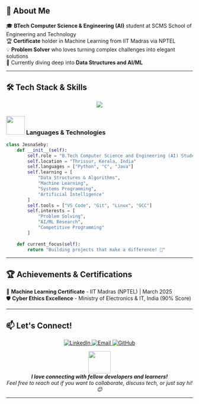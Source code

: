 ## 🚀 About Me
🎓 **BTech Computer Science & Engineering (AI)** student at SCMS School of Engineering and Technology  
🏆 **Certificate** holder in Machine Learning from IIT Madras via NPTEL  
💡 **Problem Solver** who loves turning complex challenges into elegant solutions  
🌱 Currently diving deep into **Data Structures and AI/ML**

---

## 🛠️ Tech Stack & Skills
<p align="center">
  <img src="https://skillicons.dev/icons?i=python,c,java,linux,git,vscode,github&theme=dark" />
</p>

### <img src="https://media.giphy.com/media/VgCDAzcKvsR6OM0uWg/giphy.gif" width="50"> Languages & Technologies
```python
class JesnaSeby:
    def __init__(self):
        self.role = "B.Tech Computer Science and Engineering (AI) Student"
        self.location = "Thrissur, Kerala, India"
        self.languages = ["Python", "C", "Java"]
        self.learning = [
            "Data Structures & Algorithms",
            "Machine Learning", 
            "Systems Programming",
            "Artificial Intelligence"
        ]
        self.tools = ["VS Code", "Git", "Linux", "GCC"]
        self.interests = [
            "Problem Solving",
            "AI/ML Research",
            "Competitive Programming"
        ]
    
    def current_focus(self):
        return "Building projects that make a difference! 🌟"
```

---

## 🏆 Achievements & Certifications
🥇 **Machine Learning Certificate** - IIT Madras (NPTEL) | March 2025  
🛡️ **Cyber Ethics Excellence** - Ministry of Electronics & IT, India (90% Score)  

---

## 📫 Let's Connect!
<p align="center">
  <a href="https://linkedin.com/in/jesna-seby">
    <img src="https://img.shields.io/badge/LinkedIn-0077B5?style=for-the-badge&logo=linkedin&logoColor=white" alt="LinkedIn"/>
  </a>
  <a href="mailto:jesna.seby@example.com">
    <img src="https://img.shields.io/badge/Email-D14836?style=for-the-badge&logo=gmail&logoColor=white" alt="Email"/>
  </a>
  <a href="https://github.com/JESNA-SEBY">
    <img src="https://img.shields.io/badge/GitHub-100000?style=for-the-badge&logo=github&logoColor=white" alt="GitHub"/>
  </a>
</p>

<p align="center">
  <img src="https://media.giphy.com/media/LnQjpWaON8nhr21vNW/giphy.gif" width="60"> 
  <br>
  <em><b>I love connecting with fellow developers and learners!</b><br>
  Feel free to reach out if you want to collaborate, discuss tech, or just say hi! 😊</em>
</p>

---
